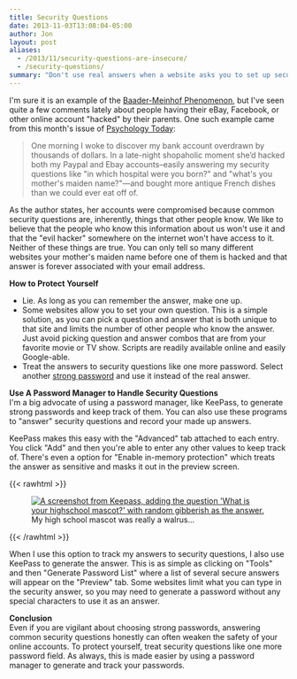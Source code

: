```yaml
---
title: Security Questions
date: 2013-11-03T13:08:04-05:00
author: Jon
layout: post
aliases:
  - /2013/11/security-questions-are-insecure/
  - /security-questions/
summary: "Don't use real answers when a website asks you to set up security questions. They're as sensitive as passwords; store them in your password manager!"
---
```


I'm sure it is an example of the [Baader-Meinhof Phenomenon](http://www.damninteresting.com/the-baader-meinhof-phenomenon/), but I've seen quite a few comments lately about people having their eBay, Facebook, or other online account "hacked" by their parents. One such example came from this month's issue of [Psychology Today](http://www.psychologytoday.com/blog/women-and-happiness/201303/what-do-we-owe-dying-parent):

> One morning I woke to discover my bank account overdrawn by thousands of dollars. In a late-night shopaholic moment she’d hacked both my Paypal and Ebay accounts&#8211;easily answering my security questions like "in which hospital were you born?" and "what's you mother's maiden name?"—and bought more antique French dishes than we could ever eat off of.

As the author states, her accounts were compromised because common security questions are, inherently, things that other people know. We like to believe that the people who know this information about us won't use it and that the "evil hacker" somewhere on the internet won't have access to it. Neither of these things are true. You can only tell so many different websites your mother's maiden name before one of them is hacked and that answer is forever associated with your email address.

**How to Protect Yourself**

- Lie. As long as you can remember the answer, make one up.
- Some websites allow you to set your own question. This is a simple solution, as you can pick a question and answer that is both unique to that site and limits the number of other people who know the answer. Just avoid picking question and answer combos that are from your favorite movie or TV show. Scripts are readily available online and easily Google-able.
- Treat the answers to security questions like one more password. Select another [strong password](http://xkcd.com/936/) and use it instead of the real answer.

**Use A Password Manager to Handle Security Questions**  
I'm a big advocate of using a password manager, like KeePass, to generate strong passwords and keep track of them. You can also use these programs to "answer" security questions and record your made up answers.

KeePass makes this easy with the "Advanced" tab attached to each entry. You click "Add" and then you're able to enter any other values to keep track of. There's even a option for "Enable in-memory protection" which treats the answer as sensitive and masks it out in the preview screen.

{{< rawhtml >}}

<figure style="max-width: 100%">
  <a href="/images/content/security-questions/keepass-advanced.png"><img aria-describedby="caption-42" src="/images/content/security-questions/keepass-advanced.png" alt="A screenshot from Keepass, adding the question 'What is your highschool mascot?' with random gibberish as the answer." /></a>
  
  <figcaption id="caption-42">
    My high school mascot was really a walrus...
  </figcaption>
</figure>
{{< /rawhtml >}}

When I use this option to track my answers to security questions, I also use KeePass to generate the answer. This is as simple as clicking on "Tools" and then "Generate Password List" where a list of several secure answers will appear on the "Preview" tab. Some websites limit what you can type in the security answer, so you may need to generate a password without any special characters to use it as an answer.

**Conclusion**  
Even if you are vigilant about choosing strong passwords, answering common security questions honestly can often weaken the safety of your online accounts. To protect yourself, treat security questions like one more password field. As always, this is made easier by using a password manager to generate and track your passwords.
